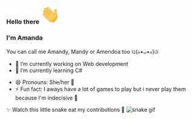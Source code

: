 ### Hello there <img src="https://raw.githubusercontent.com/ABSphreak/ABSphreak/master/gifs/Hi.gif" width="50px">

### I'm Amanda

You can call me Amandy, Mandy or Amendoa too ପ(๑•ᴗ•๑)ଓ

<!--
**AmandaAlecrim/AmandaAlecrim** is a ✨ _special_ ✨ repository because its `README.md` (this file) appears on your GitHub profile.

Here are some ideas to get you started:

-->

- 🔭 I’m currently working on Web development
- 🌱 I’m currently learning C#
<!--
- 👯 I’m looking to collaborate on ...
- 💬 Ask me about ...

-->
- 😄 Pronouns: She/her 💅
- ⚡ Fun fact: I aways have a lot of games to play but i never play them because I'm indecisive 🤡



✨ Watch this little snake eat my contributions 🐍
![snake gif](https://github.com/AmandaAlecrim/AmandaAlecrim/blob/output/github-contribution-grid-snake.gif)
